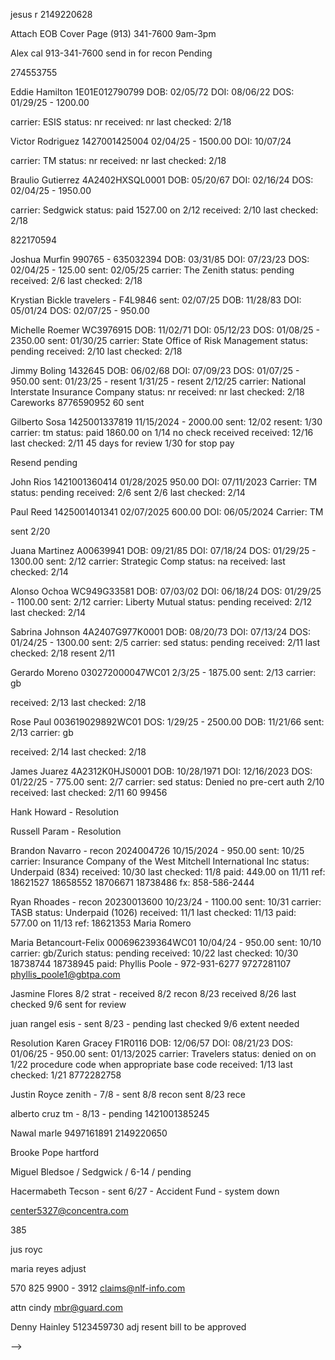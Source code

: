 jesus r
2149220628



Attach EOB
Cover Page
(913) 341-7600
9am-3pm

Alex cal
913-341-7600
send in for recon
Pending

<!-- HS -->
274553755

Eddie Hamilton
1E01E012790799
DOB: 02/05/72
DOI: 08/06/22
DOS: 01/29/25 - 1200.00
<!-- sent: 02/05/25 -->
carrier: ESIS
status: nr
received: nr
last checked: 2/18

Victor Rodriguez
1427001425004
02/04/25 - 1500.00
DOI: 10/07/24
<!-- sent: 02/05/25 -->
carrier: TM
status: nr
received: nr
last checked: 2/18

Braulio Gutierrez
4A2402HXSQL0001
DOB: 05/20/67
DOI: 02/16/24
DOS: 02/04/25 - 1950.00
<!-- sent: 02/05/25 -->
carrier: Sedgwick
status: paid 1527.00 on 2/12
received: 2/10
last checked: 2/18

<!-- HS End -->
822170594

Joshua Murfin
990765 - 635032394
DOB: 03/31/85
DOI: 07/23/23
DOS: 02/04/25 - 125.00
sent: 02/05/25
carrier: The Zenith
status: pending
received: 2/6
last checked: 2/18

Krystian Bickle
travelers - F4L9846
sent: 02/07/25
DOB: 11/28/83
DOI: 05/01/24
DOS: 02/07/25 - 950.00
<!-- Status: paid 104.00 on 1/31 -->
<!-- Received: 1/25 -->
<!-- last checked: 2/7 -->

Michelle Roemer
WC3976915
DOB: 11/02/71
DOI: 05/12/23
DOS: 01/08/25 - 2350.00
sent: 01/30/25
carrier: State Office of Risk Management
status: pending
received: 2/10
last checked: 2/18

Jimmy Boling
1432645
DOB: 06/02/68
DOI: 07/09/23
DOS: 01/07/25 - 950.00
sent: 01/23/25 - resent 1/31/25 - resent 2/12/25
carrier: National Interstate Insurance Company
status: nr
received: nr
last checked: 2/18
Careworks  8776590952
60 sent

Gilberto Sosa
1425001337819
11/15/2024 - 2000.00
sent: 12/02
resent: 1/30
carrier: tm
status: paid 1860.00 on 1/14 no check received
received: 12/16
last checked: 2/11
45 days for review
1/30 for stop pay
<!-- paid: 1860.00 on 1/15 -->
Resend pending

John Rios
1421001360414
01/28/2025 950.00
DOI: 07/11/2023
Carrier: TM
status: pending
received: 2/6
sent 2/6
last checked: 2/14

Paul Reed
1425001401341
02/07/2025 600.00
DOI: 06/05/2024
Carrier: TM
<!-- status: pending -->
<!-- received: 2/6 -->
sent 2/20
<!-- last checked: 2/14 -->

Juana Martinez
A00639941
DOB: 09/21/85
DOI: 07/18/24
DOS: 01/29/25 - 1300.00
sent: 2/12
carrier: Strategic Comp
status: na
received:
last checked: 2/14

Alonso Ochoa
WC949G33581
DOB: 07/03/02
DOI: 06/18/24
DOS: 01/29/25 - 1100.00
sent: 2/12
carrier: Liberty Mutual
status: pending
received: 2/12
last checked: 2/14

Sabrina Johnson
4A2407G977K0001
DOB: 08/20/73
DOI: 07/13/24
DOS: 01/24/25 - 1300.00
sent: 2/5
carrier: sed
status: pending
received: 2/11
last checked: 2/18
resent 2/11

Gerardo Moreno
030272000047WC01
2/3/25 - 1875.00
sent: 2/13
carrier: gb
<!-- status: paid -->
received: 2/13
last checked: 2/18

Rose Paul
003619029892WC01
DOS: 1/29/25 - 2500.00
DOB: 11/21/66
sent: 2/13
carrier: gb
<!-- status: paid -->
received: 2/14
last checked: 2/18

James Juarez
4A2312K0HJS0001
DOB: 10/28/1971
DOI: 12/16/2023
DOS: 01/22/25 - 775.00
sent: 2/7
carrier: sed
status: Denied no pre-cert auth 2/10
received:
last checked: 2/11
60
99456

Hank Howard - Resolution

Russell Param - Resolution

Brandon Navarro - recon
2024004726
10/15/2024 - 950.00
sent: 10/25
carrier: Insurance Company of the West
Mitchell International Inc
status: Underpaid (834)
received: 10/30
last checked: 11/8
paid: 449.00 on 11/11
ref: 18621527 18658552 18706671 18738486
fx: 858-586-2444

Ryan Rhoades - recon
20230013600
10/23/24 - 1100.00
sent: 10/31
carrier: TASB
status: Underpaid (1026)
received: 11/1
last checked: 11/13
paid: 577.00 on 11/13
ref: 18621353
Maria Romero

Maria Betancourt-Felix
000696239364WC01
10/04/24 - 950.00
sent: 10/10
carrier: gb/Zurich
status: pending
received: 10/22
last checked: 10/30
18738744 18738945
paid:
Phyllis Poole - 972-931-6277
9727281107
phyllis_poole1@gbtpa.com

Jasmine Flores 8/2 strat - received 8/2 recon 8/23 received 8/26 last checked 9/6 sent for review

juan rangel esis - sent 8/23 - pending last checked 9/6
extent needed

Resolution
Karen Gracey
F1R0116
DOB: 12/06/57
DOI: 08/21/23
DOS: 01/06/25 - 950.00
sent: 01/13/2025
carrier: Travelers
status: denied on on 1/22
procedure code when appropriate base code
received: 1/13
last checked: 1/21
8772282758


<!--


 Kendrell Mills
1428001366847
01/06/2025 - 2000.00
sent: 01/21/2025
carrier: tm
status: paid 1793.00 on 2/14
received: 1/22
last checked: 2/14

 Ella Payne
20240000789
DOB: 05/22/57
DOI: 01/16/24
DOS: 01/17/25 - 1800.00
sent: 02/03/25
carrier: TASB Risk Management Fund
status: paid 1704.00 on 2/10
received: 2/4
last checked: 2/11

 Raymond Pipkin
4A231030QBX001 sed/genex
sent 01/16/25
DOS 01/16/25 - 2350.00
DOB 10/16/63
r 01/24/25
1726.00 paid on 1/30
last checked: 2/11

 grady briggs
01/15/25 - 1200.00
claim #: 9706795
carrier: lloyd
sent: paid 1200.00 on 2/4
status: pending
received: 1/29
last checked: 1/31

 Liz Tome Garcia
WC949-G21389 - LM
01/10/25 - 1950.00
doi 3/25/24
status: paid 1950.00 on 2/6
received: 1/15
last checked: 2/7

 John Boyd
Broadspire/Indemnity
190426095-001
DOB: 07/09/69
DOI: 08/30/24
12/05/24 1950.00
status: pending
received: 10/31
last checked: 11/18
???


 Christopher Alvord
000000327312
BERKLEY MEDICAL MNGMT SOLUTIONS
11/06/2024 - 1200.00
Not on file
 status: pending
received: 09/30
last checked: 11/13
paid: 834.00 on 10/29

 Sergio Riojas
1425001376987
tm
10/23/2024 - 1200.00
status: pending
received: 10/31
last checked: 1/17
paid: 834.00 on 10/31

 andrea ferrell - as&g claims.... dr smith voice
leticia hernandez - tristar
broadspire no bill - get fax and resend

 Krystian Bickle
travelers - F4L9846
sent: 1/28/25
DOB: 11/28/83
DOI: 07/22/24
DOS: 01/22/25 - 125.00
Status: paid 104.00 on 1/31
Received: 1/25
last checked: 2/7

 Curt Collins
002307411408
12/30/2024 - 1100.00
DOB: 3/17/1987
sent: 1/16
carrier: sed
status: paid 1026.00 on 2/7
received: 1/20
last checked: 1/31
8664357654 7169479
kendyl.gilreath@sedgwick.com

 John Rios
TM - 1421001360414
01/07/2025
DOI: 07/11/2023
status: paid 100.00 on 1/31
received: 1/7
last checked: 2/3

 Hannah Zipser
002408401951
DOS: 01/08/25 - 600.00
DOB: 6/19/1996
sent: 01/22/2025
carrier: Sedgwick
status: paid 465.00 on 1/31
received: 1/29
last checked: 1/31

 Marisa Giglio
4A2405DHMB90001
DOS: 01/08/25 - 950.00
DOB: 6/7/1994
doi 5/11/24
sent: 01/23/2025
carrier: Sedgwick
status: paid 863.00 on 1/29
received: 1/24
last checked: 1/31

 Jackie Martin
Travelers - F5S6455
DOB: 11/07/64
DOI: 07/22/24
DOS: 12/17/24 - 600.00
Status: paid 600.00 on 1/24
Received: 1/13
last checked: 1/31
Sent: 1/2/25

 Jose Salinas
1428001390472
12/11/2024 - 700.00
carrier: tm
status: paid - 642.00 on 1/28
received: 12/31
last checked: 1/31

 Austin Orange
1426001405500
12/03/2024 - 700.00
carrier: tm
received: 12/20
last checked: 1/21
paid: 642.00 on 1/20

 Orthesia Allen
4A23087HNSX0001
11/13/2024 - 775.00
sent: 12/05
carrier: sed
status: denied
received: 12/09
last checked: 1/21
denied 12/10 - absense of preauth
paid: ~680.00
Norma Sepeda
501-716-9488


Edgar Sanchez
1E01E015533704
11/20/2024 - 950.00
sent: 12/02
carrier: ESIS
status: pending
received: 12/12
last checked: 1/21
paid: 950.00 on 1/15/25


Francisco Formoso
F5S6333
12/18/2024 - 950.00
sent: 01/07/2025
carrier: Travelers
last checked: 1/17
paid: 834.00 on 1/10



 Mark Barton
1428001294766
11/12/2024 - 950.00
sent: 12/05
carrier: tm
last checked: 12/27
paid: 1540.00 on 12/31

 Andrea Ferrell
AS & G
ASGX560X3822X1
ASGX560-3822-1
12/05/24 1200.00
1200.00 on 12/20/24

 Maria Reyes - berkshire hathaway
V9WC465653001
DOB: 07/20/68
DOI: 01/22/24
DOS: 12/16/24 - 1725.00
received: 1/2
last checked: 1/13
pending
underpaid
paid 1155 on 1/6

 Larry johnson
GB - 011260160249WC01
12/12/24 - 1300.00
received: 12/30
1/2
Paid 1091.00 on 12/30

 Erik Carruyo
GB - 019039000016WC01
DOB: 08/29/84
DOI: 04/24/24
DOS: 12/18/24 - 950.00
Sent: 1/2/25
Received: 1/3
Paid: 950.00 on 1/7

 Taccara Lowery
GB - 014975000301WC01
11/13/2024 - 775.00
sent: 12/05
carrier: gb
status: pending
received: 12/06
last checked: 12/19
paid: 1551.00 on 11/12

 Scott York
4A23027ZL5Q0001
DOI: 02/06/23
09/18/2024 - 1875.00
sent: 11/18
carrier: sed
received: 11/22
last checked: 1/2
Paid: 1668.00 by 1/3
512-427-2369
Meyoshia Ferguson

 Jacqueline McCowan
GB - 040310000134WC01
12/03/24 - 950.00
received: 12/19
Paid on 950.00 on 1/1

 Teresa Walvoord - Zurich
2840352647
DOI 10/11/23
DOS 12/12/24
950.00
Paid: 950.00 on 1/1/25

 Chad Patterson
949G19347
10/24/24 - 2000.00
DOI: 02/21/24
sent: 11/26
carrier: LM
status: paid
received: 11/26
last checked: 12/19
paid: 2000.00 on 12/17

 Julieta Esparza
1428001294766
11/12/2024 - 1725.00
sent: 12/02
carrier: tm
status: pending
received: 1/2
last checked: 12/27
In system
 paid: 1575.00 on 11/12

 Jose Espinoza
1423001395282
11/15/2024 - 1100.00
sent: 11/29
carrier: tm
status: pending
received: 12/02
last checked: 1/2
In system
 paid: 1026.00 on 11/12

 Moreno

 Leticia Hernandez
241131230
11/16/2024 - 950.00
sent: 12/3
carrier: TriStar
status: pending
received: 11/26
last checked: 12/09
paid: 1551.00 on 11/12
cas_provider_relations@cas-services.com

 Elvia Garcia
CMCA24130311
11/15/2024 - 950.00
sent: 11/18
carrier: cas
status: pending
received: 11/26
last checked: 12/06
cas_provider_relations@cas-services.com
paid: 1551.00 on 11/12

 Juan Rangel
1E01E015851934
11/16/2024 - 700.00
sent: 11/29
carrier: ESIS
status: paid
received: 12/04
last checked: 12/19
paid: 700.00 on 12/18
eb021046

 Gerardo Moreno
030272000047WC01
11/15/2024 - 775.00
sent: 12/12
carrier: gb
status: paid
received: 12/12
last checked: 12/19
paid: 775.00 on 12/16

 Terry Zimmerman
WC202457
11/21/2024 - 1100.00
sent: 12/06
carrier: tmlirp
status: paid
received: 12/13
last checked: 12/16
paid: 1026.00 on 12/13

 Brent Foxworth
1E01E016621120
11/22/2024 - 950.00
sent: 11/25
carrier: ESIS
status: paid
received: 11/28
last checked: 12/16
paid: 749.00 on 12/5

 Broderick Berry
2201042719
tristar/imo
10/30/2024 - 1400.00
status: underpaid
received: 09/30
last checked: 11/13
paid: 577.00

 Donald Bunch
030183000003WC01
11/14/2024 - 1650.00
sent: 11/25
carrier: gb
status: paid
received: 11/25
last checked: 12/03
paid: 1650.00 on 11/26

 Alice Wienke
WC183268
10/30/24 - 950.00
sent: 11/14
carrier: tmlirp
status: pending
received:
last checked: 12/03
paid: 834.00 on 12/02

 Melvinna Lee
4A23125N6T40001
10/31/24 - 700.00
sent: 11/19
carrier: sed
status: paid
received: 11/24
last checked: 12/03
paid: 642.00 11/26

 Alfredo Gudino
1E01E01440164X
10/30/24 - 950.00
sent: 10/31
carrier: ESIS
status: paid
received: 11/20
last checked: 12/03
paid: 950.00 on 11/26

 Ryan Rhoades
20230013600
10/23/24 - 1100.00
sent: 10/31
carrier: TASB
status: Underpaid (1026)
received: 11/1
last checked: 11/13
paid: 577.00 on 11/13
ref: 18621353
Maria Romero
151 211 1111

 Brandon Navarro
2024004726
10/15/2024 - 950.00
sent: 10/25
carrier: Insurance Company of the West
Mitchell International Inc
status: Underpaid (834)
received: 10/30
last checked: 11/8
paid: 449.00 on 11/11
ref: 18621527 18658552 18706671 18738486
fx: 858-586-2444
Mark as a recon - letter - bill - original eob

 Thelma Behee
001064052243WC01
10/10/2024 - 700.00
sent: 10/29
carrier: gb
status: pending
received: 10/30
last checked: 11/13
paid:
ref: 18621923 18659035

 Hector Rodela
F2M0490
10/15/2024 - 950.00
sent: 10/24
carrier: Travelers
status: pending
received: 10/24
last checked: 10/30
paid:

 Cheryl Knox
005211011039WC01
09/26/24 - 700.00
sent: 10/10
carrier: gb
status: pending
received: 10/11
last checked: 10/30
paid:

 Jose Salinas
1428001390472
10/07/2024 - 950.00
sent: 10/21
carrier: tm
status: pending
received: nr
last checked: 10/29
paid:



 Ariel Watts trav 9/16/24 pending
last checked 09/26/24
carrier: tm
status: pending
received: 9/16
last checked: 10/4
paid: 1016

 Joshua Hayter
WC949G21997
9/27 - 1950.00
sent: 10/03
carrier: LM
status: paid
received: 10/8
last checked: 11/13
paid: 1488.16 - 11/19

 Jason Gentry
4A2308GPGP60001
11/11/2024 - 125.00
sent: 11/12
carrier: sed
status: paid
received: 11/13
last checked: 11/18
paid: 100.00 on 11/18

 Lucia Sepuvelda
4A2304MRKBT0001
10/08/2024 - 1725.00
sent: 10/28
carrier: sed
status: paid
received: 10/30
last checked: 11/13
paid: 1551.00 on 11/12

 Chad Patterson
949G19347
10/11/24 - 125.00
sent: 10/11
carrier: LM
status: paid
received: 10/11
last checked: 11/08
paid: 125.00 on 11/01

 Melvin Ross
4A240741ZYQ0001
10/18/24 - 600.00
sent: 10/28
carrier: sed
status: paid
received: 10/30
last checked: 11/8
paid: 449.00 on 11/4

 Jason Oldacker
WC204308
10/02/2024 - 1025.00
sent: 10/28
carrier: TMLIRP
status: paid
received:
last checked: 11/8
paid: 950.00 on 11/7

 Donald Mayfield
20230005246
10/14/24 - 2000.00
sent: 10/31
carrier: TASB
status: paid
received: 10/31
last checked: 11/8
paid: 2000.00 on 11/8

 Brent Foxworth
1E01E016621120
10/04/24 - 1400.00
sent: 10/29
carrier: ESIS
status: paid
received: 10/30
last checked: 10/29
paid: 1284.00 on 11/8

 Cynthia Valle
20240013521
10/21/2024 - 125.00
sent: 10/22
carrier: TASB
status: pending
received: 10/24
last checked: 10/30
paid: 100.00 0n 10/29
ref: 18541380

 Juan Barrios
20240013521
10/08/2024 - 950.00
sent: 10/19
carrier: sed
status: pending
received: 10/19
last checked: 10/30
paid: 834.00 on 10/29

 Alan Reza
2230663240
10/15/2024 - 1100.00
sent: 10/21
carrier: Zurich
status: pending
received: 10/21
last checked: 10/30
paid: 1049.00 on 10/25

 Travis Gilder
4A2309KJWNR0001
10/18/24 - 600.00
sent: 10/10
carrier: sed
status: pending
received: 10/23
last checked: 10/29
paid: 449.00 on 10/29

 Melvin Ross NS
4A240741ZYQ0001
10/11/24 - 125.00
sent: 10/11
carrier: sed
status:
received: 10/14
last checked: 10/29
paid: 100.00 on 10/17

 Raven Gant
24DFWEC2730001
sent:
carrier: sed
status: pending
received: 10/09
last checked: 10/29
paid: 1476.00 on 10/16

 jesus rob 1003
VI0000146318
09/24/24
1650.00
sent: 10/03
carrier: sed
status: pending
received: 10/03 - 10/16
last checked: 10/24
paid: 1476.00 10/22

 jesus rob 1003
VI0000146318
09/24/24
1650.00
sent: 10/03
carrier: sed
status: pending
received: 10/03 - 10/16
last checked: 10/24
paid: 1476.00 10/22

 Melvinna Lee
4A2406TSV590001
09/26/24 - 950.00
sent: 10/10
carrier: sed
status: paid
received: 10/11
last checked: 10/18
paid: 834 10/16

 Jose Flores 9/12 tm
1425001368230
08/27/24
last checked 09/26/24
carrier: tm
status: paid
received: 9/12
last checked: 10/18
paid: 10/14 1026.00

 Eufracio Hernandez tm - 8/7 - recon 9/12 nr
1425001373432
07/18/24
carrier: tm
sent: 9/12
status: pending
received: 9/12
last checked: 9/26
paid: 10/14 642.00


 Edward Daniels - Gallagher Bassett  - 7/7 - 7/17 - $449 - (972) 728-3564 receiving 8/3 denied/ 8/26 denied already
07/18/24
status: paid
received: 9/17
last checked: 10/4
paid: 385 on 9/26

 Adonica Williams 9/16 Medata Hanover pending
7 - 10 days 10/3
Ref #: 433797
carrier: tm
status: pending
received: 9/12
last checked: 10/4
paid: 2118

 Sabrina Johnson
4A2407G977K0001
09/25/24 - 600.00
sent: 10/8
carrier: sed
status: pending
received: 10/9
last checked: 10/18
paid: 10/15 449.00

 maria espinoza 9/13 travelers
last checked 09/26/24
carrier: tm
status: pending
received: 9/13
last checked: 10/14
paid: 834.00 on 10/12

 Yordy Catano
4A2406TSV590001
sent:
carrier: sed
status:
received: 10/4
last checked: 10/10
paid: 449 on 10/11

 Kahalli Cormier
09/12/24 1400
claim #: 221042636
carrier: imo/tristar risk
sent:
status: paid
received:
last checked: 10/14
paid: 1026 on 10/2

 dennis moore 0930
009522000417WC01
sent: 9/30
carrier: gb
status: pending
received: 10/1
last checked: 10/8
paid: 834 0n 10/4

james harsb 0930
002406407559
sent: 9/30
carrier: sed
status: paid
received: 10/2
last checked: 10/8
paid: 834 on 10/7

 grady briggs
claim #: 9706795
carrier: lloyd
sent:
status: pending
received: 9/23
last checked: 10/8
paid: 2250 on 10/4

-->
Justin Royce zenith - 7/8 - sent 8/8 recon sent 8/23 rece


alberto cruz tm - 8/13 - pending
1421001385245

<!-- Cullen Riddle 7/31 tm - 8/1 pending
1427001347064

<!-- Tomas Cortinas 8/1 normandy received 8/1 pending -->

Nawal
marle
9497161891
2149220650

<!-- Alice wienke - denied - resubmitted on adjusters end
Metropolitan Area EMS Authority (877) 478-5031 Ext. 3414  -->


<!-- Hank Howard - sent 7/24 - Biberk - nr adj resent through site 8/9 - 8/17 - pending -->

<!-- Joshua Usher - Underpaid -->

<!-- Deniven B - Sent 5/15 - PMA -->
<!-- Jetteah L - Sent 5/28 - Travelers/cbcs claims - bill not received/no case found/injury reported -->
<!-- Wesley Jennings - sent 5/29 cas -->
<!-- Joanna H - sent 5/31 zur -->

<!-- Annisia Nelson / ek health / 6-18 / not received adju -->
<!-- Jason Oldaker / tmlirp / 6-17 / not received adju email -->


<!-- Victor Ford / texas mutual / 6-17 / pending -->


Brooke Pope hartford
<!-- Lilia Campos cas / message left -->
Miguel Bledsoe / Sedgwick / 6-14 / pending
<!-- Gene Baxter / Sunz Insurance Company / sent 6/28 -->

<!-- Jirachai Martin / liberty mutual / 6-17 / pending -->
<!-- Austin Barnes - gb - 6/24 - pending -->

Hacermabeth Tecson - sent 6/27 - Accident Fund - system down


center5327@concentra.com

385


jus royc


maria reyes
adjust

570 825 9900 - 3912
claims@nlf-info.com

attn cindy
mbr@guard.com

Denny Hainley
5123459730 adj resent bill to be approved

<!-- Juan Barrios - sent 7/3 - Sedgwick - received 7/4 - pending adj linda 9727154264 pending
48488040 -->

<!-- T Barrells cas received 8/6 pending -->

<!-- Jose Reyes sed - 202401030139885 - 7/10 - call adj 1476.00 8/9
Alfredo Gonzalez sed 202307270135177 - 7/10 - call adj 08/08 834.00 8/9
call supervisor
9723726122
2149220618
4696241018
9723726189
2149220600

courtney thomas
2149220635 -->

<!-- Terry Zimmerman - sent 7/5 - TMLIRP - denied eob requested -->
<!-- Hacermabeth - received 7/11 - pending
Jessica Boucher
5178974962 -->



<!-- Dustin Green accid down - mbr@accidentfund.com - resent - pending  received 7/16 7/29
Sandra Rice
9728342060 -->

<!-- Hector Rodela - sent 7/15 - Travelers - resent -->






<!-- Nancy Cardona - sent 7/2 - PMA - Conduent - received 7/4 - pending
Julieta Esparza - sent 7/9 - tm beryl 7/9 - pending
2149220600
9727154202 -->

<!-- Carlos Leon - zurich - pending
2148661475 500 on 7/3 + 334 on 8/3
check on cleared -->

<!-- christine rueda 9/13 travelers paid on 9/20 - 834 -->

<!-- hs Danny cruz summit - 8/1 pending - denied no compens - claim closed or settled - 9/5 recon
1400 - on 9-26
1326870083
zelis
877-738-8070
bill id su1-01tx-101357 -->

<!-- hs de la rosa esis 8/7 - pending (8/29) 8/19 - Tiffany Dyson 2147217979 - 5 bc027550
09/12/24 1400
claim #: 1E01E014954092
carrier: esis
sent: 8/7
status: pending
received: 8/19
last checked: 8/29
paid: 9/11 1200  -->

<!-- rosalva
claim #: A00602551
carrier: strategic comp
sent:
status: pending
received: 9/18
last checked: 10/2
paid: 10/1 1412 3002738905 -->

<!-- rosalva adjuster
2118
834
642
642 -->

<!-- Thelma B -  Sent 9/5 - GB - 9/5 - paid on 9/11 834 -->
<!-- Robinson Castillo - sedgwick / sent 9-5 paid 1540 on 9/11
002401401903 -->
<!-- marco guerra 9/12 sed 9/17 834 -->
<!-- hs Johnathan Cartwright tm sent 8/15 - rec 8/19 pending last checked 9/16
1424001377166
081524
274553755
paid 834 -->
<!-- Marlene Gray ccmsi
23D68K605465
7132687816
<!-- fx 2174777417 -->
<!-- 07/16/62
sent 8/8 nr
09/13/24 $1091
check #: 545530863
doc #: 117373 --> -->
<!-- Frances Garza - sent 7/19 - 7/22 - 7/22- full-  Gallagher Bassett - paid 8/27 full
Alexis Valera - sent 7/19 - Sed - 7/24 denied - exceeds recommended amount - paid 9/5 $950 -->
<!-- veronica ubom sorm received 8/6 pending call back in 30 -->
<!-- Thomas cargill - underpaid - recon 5/29 - 6/14 - paid 6/18 500 -->
<!-- Heidi McDowell - reissue check - cleared 7/31/24 -->
<!-- Latonya Shepard - check second date - paid 1000 - cleared -->
<!-- Frances Garza - sent 7/19 - 7/22 - 7/22- full-  Gallagher Bassett -->
<!-- Donald Bunch  Gallagher Bassett - 7/13 - 7/15 - full -->
<!-- Joel Garza 7/31 sed 8/5 - denied charges not covered - recon 8/15 - 834 -->
<!-- carlos leon differe -->
<!-- Gerardo Moreno 7/31 gb - 8/1 - pd 1800 -->
<!-- Lettie Lopez / Sedgwick / full -->
<!-- Maria Reyes / biberk / 6-20 / full 7-11 -->
<!-- Jason Gentry - sent 7/2 - Sedgwick - received 7/2 - pending -->
<!-- Robinson Castillo - reconsideration / sedgwick / 6-17 / pending -->
<!-- Juan Monnarrez - sent 5/27 lm - 6/2 6/4 500 -->
<!-- Nemencio Garcia / Sedgwick / 6-13/ 850 / 6-20 -->
<!-- Farren Lewis - Sent 5/23 - Travelers - 5/22 - 6/1 - 800 -->
<!-- Pamela P - Sent 5/15 - Sedgwick - 5/19 - 5/21 - 800 -->
<!-- Leif D - Sent 5/13 - Creative Risk Fund -->
<!-- Gay G - Sent 5/9 - Sed 002401405612 - 5/10 - 5/15 - 650 -->
<!-- Timothy S - sent 5/27 sed - 5/29 - 6/4 - 1150 -->
<!-- Jennifer R - Sent 5/28 - Sedgwick - 5/29 - 6/3 - 850 -->
<!-- Lauren B - Sent 5/16 - Edwards Risk Management - 5/16 - 6/15 - 650 -->
<!-- Alice Wienke - Sent 5/6 - Metropolitan Area EMS Authority (877) 478-5031 Ext. 3414 can not report claims older than 25 days old tmlirp.org - 6/7 - 350 -->
<!-- Fernando Fuente / Liberty Mutual / 6-7 / 850  -->
<!-- Reginald A - 5/23 - LM - Judy Warner 7158706723/ supervisor 8003000110certified to give IR - 900 - 6/7 -->
